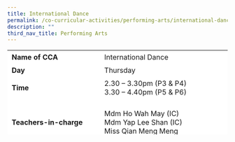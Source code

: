 ```yaml
---
title: International Dance
permalink: /co-curricular-activities/performing-arts/international-dance/
description: ""
third_nav_title: Performing Arts
---
```

<table border="0" style="box-sizing: inherit; border-collapse: collapse; border-spacing: 0px; max-width: 100%; height: 193px; width: 792.225px;"><tbody style="box-sizing: inherit;"><tr style="box-sizing: inherit; background: rgb(255, 255, 255); height: 24px;"><td style="box-sizing: inherit; padding: 5px 10px; width: 315.737px; height: 24px;"><strong style="box-sizing: inherit; font-weight: 700;">Name of CCA</strong></td><td style="box-sizing: inherit; padding: 5px 10px; width: 475.487px; height: 24px;">International Dance</td></tr><tr style="box-sizing: inherit; background: rgb(255, 255, 255); height: 24px;"><td style="box-sizing: inherit; padding: 5px 10px; width: 315.737px; height: 24px;"><strong style="box-sizing: inherit; font-weight: 700;">Day</strong></td><td style="box-sizing: inherit; padding: 5px 10px; width: 475.487px; height: 24px;">Thursday</td></tr><tr style="box-sizing: inherit; background: rgb(255, 255, 255); height: 24px;"><td style="box-sizing: inherit; padding: 5px 10px; width: 315.737px; height: 24px;"><strong style="box-sizing: inherit; font-weight: 700;">Time</strong></td><td style="box-sizing: inherit; padding: 5px 10px ; width: 475.487px; height: 24px;">2.30 – 3.30pm (P3 &amp; P4)<br style="box-sizing: inherit;">3.30 – 4.40pm (P5 &amp; P6)</td></tr><tr style="box-sizing: inherit; background: rgb(255, 255, 255); height: 108px;"><td style="box-sizing: inherit; padding: 5px 10px; width: 315.737px; height: 108px;"><strong style="box-sizing: inherit; font-weight: 700;">Teachers-in-charge</strong></td><td style="box-sizing: inherit; padding: 5px 10px; width: 475.487px; height: 108px;">Mdm Ho Wah May (IC)<br>Mdm Yap Lee Shan (IC)<br>Miss Qian Meng Meng</td></tr><tr style="box-sizing: inherit; background: rgb(255, 255, 255); height: 37px;"></tr><tr style="box-sizing: inherit; background: rgb(255, 255, 255); height: 213px;"><td colspan="2" style="box-sizing: inherit; padding: 5px 10px; width: 791.225px; height: 213px;"><span style="box-sizing: inherit; font-family: inherit; font-size: inherit;"><p style="box-sizing: inherit; font-size: 1em;">International dance aims to nurture and groom students to excel in the area of dance.&nbsp; The International Dance CCA strives to spark passion for dance in our many young talents and for high standards of achievements in all performances and competitions we take part in.&nbsp; Our dance members are exposed to different dance genres and a variety of dance moves and techniques and the CCA hopes to be a cornerstone to develop future talents in Nan Chiau Primary School. We hope that our dancers will learn values that they can internalize throughout their life and boost their appreciation of the aesthetics, especially in the area of dance.</p></span></td></tr></tbody></table>
